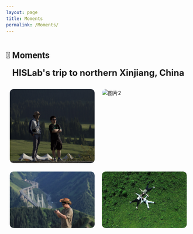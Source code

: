 ```yaml
---
layout: page
title: Moments
permalink: /Moments/
---
```


# <span style="font-family: Roboto; font-size: 24px;">📝 Moments</span>

<div style="text-align: center; font-size: 24px; font-weight: bold; margin-bottom: 30px;">
  HISLab's trip to northern Xinjiang, China
</div>

<div style="display: flex; flex-wrap: wrap; gap: 20px; justify-content: center;">
  <div style="flex: 0 0 calc(50% - 20px);">
    <img src="/images/Trip/p1.jpg" alt="图片1" style="width: 100%; border-radius: 10px;">
  </div>
  <div style="flex: 0 0 calc(50% - 20px);">
    <img src="/images/Trip/p2.jpg" alt="图片2" style="width: 100%; border-radius: 10px;">
  </div>
  <div style="flex: 0 0 calc(50% - 20px);">
    <img src="/images/Trip/p3.jpg" alt="图片3" style="width: 100%; border-radius: 10px;">
  </div>
  <div style="flex: 0 0 calc(50% - 20px);">
    <img src="/images/Trip/p4.jpg" alt="图片4" style="width: 100%; border-radius: 10px;">
  </div>
  <!-- 继续添加更多图片 -->
</div>
